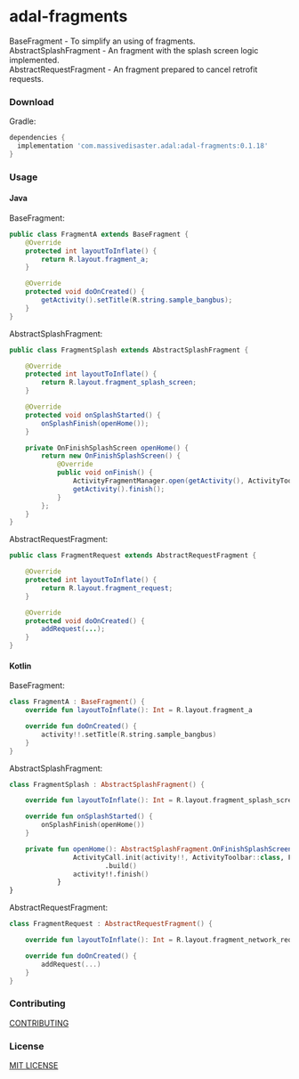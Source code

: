 # adal-fragments
BaseFragment - To simplify an using of fragments.  
AbstractSplashFragment - An fragment with the splash screen logic implemented.  
AbstractRequestFragment - An fragment prepared to cancel retrofit requests.

### Download

Gradle:

```gradle
dependencies {
  implementation 'com.massivedisaster.adal:adal-fragments:0.1.18'
}
```
### Usage
#### Java
BaseFragment:
```java
public class FragmentA extends BaseFragment {
    @Override
    protected int layoutToInflate() {
        return R.layout.fragment_a;
    }

    @Override
    protected void doOnCreated() {
        getActivity().setTitle(R.string.sample_bangbus);
    }
}
```

AbstractSplashFragment:
```java
public class FragmentSplash extends AbstractSplashFragment {

    @Override
    protected int layoutToInflate() {
        return R.layout.fragment_splash_screen;
    }

    @Override
    protected void onSplashStarted() {
        onSplashFinish(openHome());
    }

    private OnFinishSplashScreen openHome() {
        return new OnFinishSplashScreen() {
            @Override
            public void onFinish() {
                ActivityFragmentManager.open(getActivity(), ActivityToolbar.class, FragmentHome.class);
                getActivity().finish();
            }
        };
    }
}
```

AbstractRequestFragment:
```java
public class FragmentRequest extends AbstractRequestFragment {

    @Override
    protected int layoutToInflate() {
        return R.layout.fragment_request;
    }

    @Override
    protected void doOnCreated() {
        addRequest(...);
    }
}
```

#### Kotlin
BaseFragment:
```kotlin
class FragmentA : BaseFragment() {
    override fun layoutToInflate(): Int = R.layout.fragment_a

    override fun doOnCreated() {
        activity!!.setTitle(R.string.sample_bangbus)
    }
}
```

AbstractSplashFragment:
```kotlin
class FragmentSplash : AbstractSplashFragment() {

    override fun layoutToInflate(): Int = R.layout.fragment_splash_screen

    override fun onSplashStarted() {
        onSplashFinish(openHome())
    }

    private fun openHome(): AbstractSplashFragment.OnFinishSplashScreen = OnFinishSplashScreen {
                ActivityCall.init(activity!!, ActivityToolbar::class, FragmentHome::class)
                        .build()
                activity!!.finish()
            }
}
```

AbstractRequestFragment:
```kotlin
class FragmentRequest : AbstractRequestFragment() {

    override fun layoutToInflate(): Int = R.layout.fragment_network_request

    override fun doOnCreated() {
        addRequest(...)
    }
}
```

### Contributing
[CONTRIBUTING](../CONTRIBUTING.md)

### License
[MIT LICENSE](../LICENSE.md)
